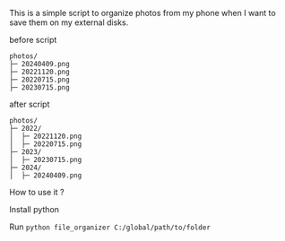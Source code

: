 This is a simple script to organize photos from my phone when I want to save them on my external disks.

before script

```
photos/
├─ 20240409.png
├─ 20221120.png
├─ 20220715.png
├─ 20230715.png
```

after script

```
photos/
├─ 2022/
│  ├─ 20221120.png
│  ├─ 20220715.png
├─ 2023/
│  ├─ 20230715.png
├─ 2024/
│  ├─ 20240409.png
```

How to use it ?

Install python

Run `python file_organizer C:/global/path/to/folder`
